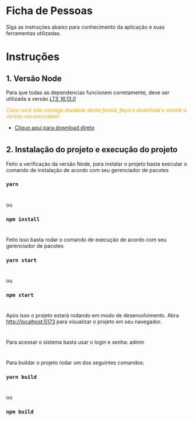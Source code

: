 # Ficha de Pessoas
Siga as instruções abaixo para conhecimento da aplicação e suas ferramentas utilizadas.

###

#
# Instruções

## 1. Versão Node
Para que todas as dependencias funcionem corretamente, deve ser utilizada a versão <font color='green'>[*LTS 16.13.0*](https://nodejs.org/en/download/)</font>

<font color='orange'>*Caso você não consiga atualizar desta forma, faça o download e instale a versão via executável*</font>

* [Clique aqui para download direto](https://nodejs.org/dist/v16.13.0/node-v16.13.0-x64.msi)

#
## 2. Instalação do projeto e execução do projeto
Feito a verificação da versão Node, para instalar o projeto basta executar o comando de instalação de acordo com seu gerenciador de pacotes 

### `yarn`

#
ou

### `npm install`

#
Feito isso basta rodar o comando de execução de acordo com seu gerenciador de pacotes

### `yarn start`

#
ou

### `npm start`

#
Após isso o projeto estará rodando em modo de desenvolvimento.
Abra [http://localhost:5173](http://localhost:5173) para visualizar o projeto em seu navegador.

#
Para acessar o sistema basta usar o login e senha: admin
#

#
Para buildar o projeto rodar um dos seguintes comandos:
### `yarn build`

#
ou

### `npm build`